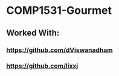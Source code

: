 # COMP1531-Gourmet
## Worked With:
### https://github.com/dViswanadham
### https://github.com/lixxj
